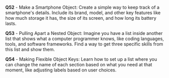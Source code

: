 **Q52** - Make a Smartphone Object: Create a simple way to keep track of a smartphone's details. Include its brand, model, and other key features like how much storage it has, the size of its screen, and how long its battery lasts.

**Q53** - Pulling Apart a Nested Object: Imagine you have a list inside another list that shows what a computer programmer knows, like coding languages, tools, and software frameworks. Find a way to get three specific skills from this list and show them.

**Q54** - Making Flexible Object Keys: Learn how to set up a list where you can change the name of each section based on what you need at that moment, like adjusting labels based on user choices.